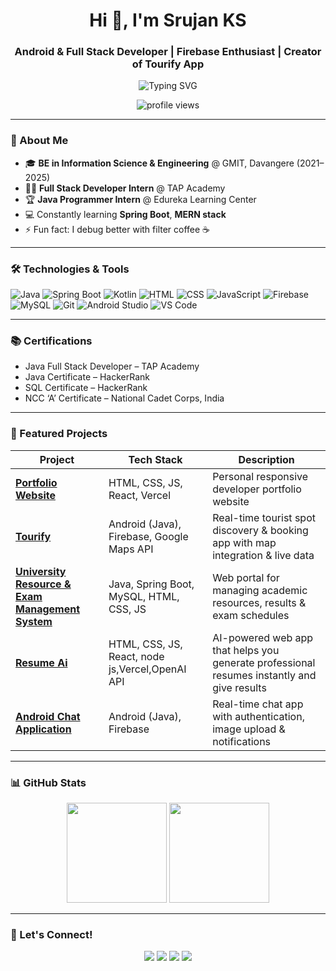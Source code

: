 <h1 align="center">Hi 👋, I'm Srujan KS</h1>
<h3 align="center">Android & Full Stack Developer | Firebase Enthusiast | Creator of Tourify App</h3>

<p align="center">
  <img src="https://readme-typing-svg.herokuapp.com?font=Fira+Code&size=24&pause=1000&center=true&vCenter=true&width=450&lines=Android+%26+Full+Stack+Developer;Java+Spring+Boot+Enthusiast;Firebase+%7C+Google+Maps+%7C+SQL;Lifelong+Learner+%7C+Coffee+Lover" alt="Typing SVG" />
</p>

<p align="center">
  <img src="https://komarev.com/ghpvc/?username=SRUJANKS99&label=Profile%20views&color=0e75b6&style=flat" alt="profile views" />
</p>

---

### 🚀 About Me

- 🎓 **BE in Information Science & Engineering** @ GMIT, Davangere (2021–2025)  
- 👨‍💻 **Full Stack Developer Intern** @ TAP Academy  
- 🏆 **Java Programmer Intern** @ Edureka Learning Center    
- 💻 Constantly learning **Spring Boot**, **MERN stack**  
- ⚡ Fun fact: I debug better with filter coffee ☕  

---

### 🛠️ Technologies & Tools

![Java](https://img.shields.io/badge/-Java-007396?style=for-the-badge&logo=java&logoColor=white)
![Spring Boot](https://img.shields.io/badge/-Spring%20Boot-6DB33F?style=for-the-badge&logo=spring-boot&logoColor=white)
![Kotlin](https://img.shields.io/badge/-Kotlin-7F52FF?style=for-the-badge&logo=kotlin&logoColor=white)
![HTML](https://img.shields.io/badge/-HTML-E34F26?style=for-the-badge&logo=html5&logoColor=white)
![CSS](https://img.shields.io/badge/-CSS-1572B6?style=for-the-badge&logo=css3&logoColor=white)
![JavaScript](https://img.shields.io/badge/-JavaScript-F7DF1E?style=for-the-badge&logo=javascript&logoColor=black)
![Firebase](https://img.shields.io/badge/-Firebase-FFCA28?style=for-the-badge&logo=firebase&logoColor=black)
![MySQL](https://img.shields.io/badge/-MySQL-4479A1?style=for-the-badge&logo=mysql&logoColor=white)
![Git](https://img.shields.io/badge/-Git-F05032?style=for-the-badge&logo=git&logoColor=white)
![Android Studio](https://img.shields.io/badge/-Android%20Studio-3DDC84?style=for-the-badge&logo=android-studio&logoColor=white)
![VS Code](https://img.shields.io/badge/-VSCode-007ACC?style=for-the-badge&logo=visual-studio-code&logoColor=white)

---

### 📚 Certifications

- Java Full Stack Developer – TAP Academy  
- Java Certificate – HackerRank  
- SQL Certificate – HackerRank  
- NCC ‘A’ Certificate – National Cadet Corps, India  

---

### 🚀 Featured Projects

| Project | Tech Stack | Description |
|---------|------------|-------------|
| [**Portfolio Website**]((https://srujan-ks-portfolio-be4r.vercel.app/)/) | HTML, CSS, JS, React, Vercel | Personal responsive developer portfolio website |
| [**Tourify**](https://github.com/SRUJANKS99/Real-time-tourist-spot-finder-and-tour-booking-android-application) | Android (Java), Firebase, Google Maps API | Real-time tourist spot discovery & booking app with map integration & live data |
| [**University Resource & Exam Management System**](https://github.com/SRUJANKS99/University-Resource-and-Exam-Management-System) | Java, Spring Boot, MySQL, HTML, CSS, JS | Web portal for managing academic resources, results & exam schedules |
| [**Resume Ai**](https://resume-ai-peach.vercel.app/)|HTML, CSS, JS, React, node js,Vercel,OpenAI API |AI-powered web app that helps you generate professional resumes instantly and give results|
| [**Android Chat Application**](https://github.com/SRUJANKS99/Android_Chat_Application-main) | Android (Java), Firebase | Real-time chat app with authentication, image upload & notifications |


---

### 📊 GitHub Stats

<p align="center">
  <img src="https://github-readme-stats.vercel.app/api?username=SRUJANKS99&show_icons=true&theme=tokyonight" height="160" />
  <img src="https://github-readme-stats.vercel.app/api/top-langs/?username=SRUJANKS99&layout=compact&theme=tokyonight" height="160" />
</p>

---



### 🤝 Let's Connect!

<p align="center">
  <a href="https://linkedin.com/in/ks-srujan-gowda-21ab3b2a3"><img src="https://img.shields.io/badge/-LinkedIn-blue?style=for-the-badge&logo=linkedin&logoColor=white" /></a>
  <a href="mailto:srujan.ks0903@gmail.com"><img src="https://img.shields.io/badge/-srujan.ks0903@gmail.com-D14836?style=for-the-badge&logo=gmail&logoColor=white" /></a>
  <a href="https://github.com/SRUJANKS99"><img src="https://img.shields.io/badge/-GitHub-181717?style=for-the-badge&logo=github&logoColor=white" /></a>
  <a href="https://srujan-ks-portfolio.vercel.app/"><img src="https://img.shields.io/badge/-Portfolio-0A66C2?style=for-the-badge&logo=vercel&logoColor=white" /></a>
</p>
